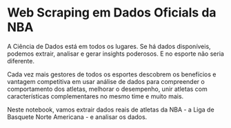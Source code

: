 # Web Scraping em Dados Oficials da NBA
A Ciência de Dados está em todos os lugares. Se há dados disponíveis, podemos extrair, analisar e gerar insights poderosos. E no esporte não seria diferente.

Cada vez mais gestores de todos os esportes descobrem os benefícios e vantagem competitiva em usar análise de dados para compreender o comportamento dos atletas, melhorar o desempenho, unir atletas com características complementares no mesmo time e muito mais.

Neste notebook, vamos extrair dados reais de atletas da NBA - a Liga de Basquete Norte Americana - e analisar os dados.
